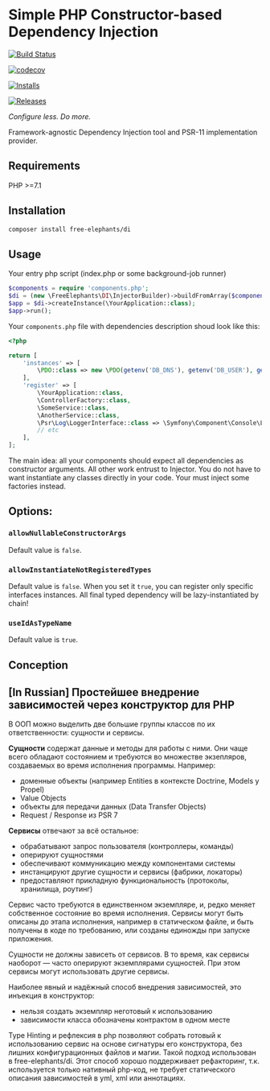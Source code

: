 # Simple PHP Constructor-based Dependency Injection

[![Build Status](https://travis-ci.org/FreeElephants/php-di.svg?branch=master)](https://travis-ci.org/FreeElephants/php-di)

[![codecov](https://codecov.io/gh/FreeElephants/php-di/branch/master/graph/badge.svg)](https://codecov.io/gh/FreeElephants/php-di)

[![Installs](https://img.shields.io/packagist/dt/free-elephants/di.svg)](https://packagist.org/packages/free-elephants/di)

[![Releases](https://img.shields.io/packagist/v/free-elephants/di.svg)](https://github.com/FreeElephants/php-di/releases)

_Configure less. Do more._  

Framework-agnostic Dependency Injection tool and PSR-11 implementation provider. 

## Requirements

PHP >=7.1

## Installation

```bash
composer install free-elephants/di
```

## Usage

Your entry php script (index.php or some background-job runner)
```php
$components = require 'components.php';
$di = (new \FreeElephants\DI\InjectorBuilder)->buildFromArray($components);
$app = $di->createInstance(\YourApplication::class);
$app->run();
```

Your `components.php` file with dependencies description shoud look like this:
```php
<?php

return [
    'instances' => [
        \PDO::class => new \PDO(getenv('DB_DNS'), getenv('DB_USER'), getenv('DB_PASS')),
    ],
    'register' => [
        \YourApplication::class,
        \ControllerFactory::class,
        \SomeService::class,
        \AnotherService::class,
        \Psr\Log\LoggerInterface::class => \Symfony\Component\Console\Logger\ConsoleLogger::class
        // etc
    ],
];
```

The main idea: all your components should expect all dependencies as constructor arguments.  All other work entrust to Injector.
You do not have to want instantiate any classes directly in your code. Your must inject some factories instead.   

## Options:

### `allowNullableConstructorArgs`
Default value is `false`.  

### `allowInstantiateNotRegisteredTypes` 
Default value is `false`. When you set it `true`, you can register only specific interfaces instances. 
All final typed dependency will be lazy-instantiated by chain!  

### `useIdAsTypeName`
Default value is `true`. 

## Conception

## [In Russian] Простейшее внедрение зависимостей через конструктор для PHP 

В ООП можно выделить две большие группы классов по их ответственности: сущности и сервисы. 

**Сущности** содержат данные и  методы для работы с ними. 
Они чаще всего обладают состоянием и требуются во множестве экзепляров, создаваемых во время исполнения программы. 
Например:
- доменные объекты (например Entities в контексте Doctrine, Models у Propel)
- Value Objects
- объекты для передачи данных (Data Transfer Objects)
- Request / Response из PSR 7

**Сервисы** отвечают за всё остальное: 
- обрабатывают запрос пользователя (контроллеры, команды)
- оперируют сущностями
- обеспечивают коммуникацию между компонентами системы
- инстанцируют другие сущности и сервисы (фабрики, локаторы)
- предоставляют прикладную функциональность (протоколы, хранилища, роутинг) 

Сервис часто требуются в единственном экземпляре, и, редко меняет собственное состояние во время исполнения. 
Сервисы могут быть описаны до этапа исполнения, например в статическом файле, и быть получены в коде по требованию, или созданы единожды при запуске приложения. 

Сущности не должны зависеть от сервисов. В то время, как сервисы наоборот — часто оперируют экземплярами сущностей. 
При этом сервисы могут использовать другие сервисы. 

Наиболее явный и надёжный способ внедрения зависимостей, это инъекция в конструктор:
- нельзя создать экземпляр неготовый к использованию
- зависимости класса обозначены контрактом в одном месте

Type Hinting и рефлексия в php позволяют собрать готовый к использованию сервис на основе сигнатуры его конструктора, без лишних конфигурационных файлов и магии. 
Такой подход использован в free-elephants/di. 
Этот способ хорошо поддерживает рефакторинг, т.к. используется только нативный php-код, не требует статического описания зависимостей в yml, xml или аннотациях. 
